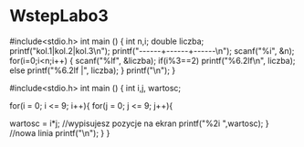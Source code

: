 WstepLabo3
==========


#include<stdio.h>
        int main () {
        int n,i;
        double liczba;
        printf("kol.1|kol.2|kol.3\n");
        printf("------+------+------\n");
        scanf("%i", &n);
        for(i=0;i<n;i++) {
scanf("%lf", &liczba);
        if(i%3==2)
                printf("%6.2lf\n", liczba);
        else
                printf("%6.2lf |", liczba);
}
printf("\n");
}


#include<stdio.h>
    int main () {
        int i,j, wartosc;

for(i = 0; i <= 9; i++){
 for(j = 0; j <= 9; j++){

 wartosc = i*j;
 //wypisujesz pozycje na ekran
 printf("%2i ",wartosc);
 }
//nowa linia
printf("\n");
} }
